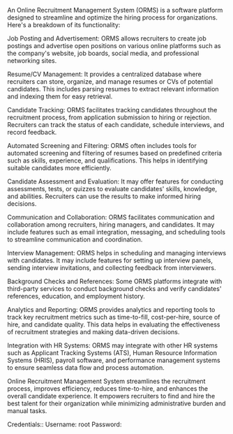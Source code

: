 An Online Recruitment Management System (ORMS) is a software platform designed to streamline and optimize the hiring process for organizations. Here's a breakdown of its functionality:

Job Posting and Advertisement: ORMS allows recruiters to create job postings and advertise open positions on various online platforms such as the company's website, job boards, social media, and professional networking sites.

Resume/CV Management: It provides a centralized database where recruiters can store, organize, and manage resumes or CVs of potential candidates. This includes parsing resumes to extract relevant information and indexing them for easy retrieval.

Candidate Tracking: ORMS facilitates tracking candidates throughout the recruitment process, from application submission to hiring or rejection. Recruiters can track the status of each candidate, schedule interviews, and record feedback.

Automated Screening and Filtering: ORMS often includes tools for automated screening and filtering of resumes based on predefined criteria such as skills, experience, and qualifications. This helps in identifying suitable candidates more efficiently.

Candidate Assessment and Evaluation: It may offer features for conducting assessments, tests, or quizzes to evaluate candidates' skills, knowledge, and abilities. Recruiters can use the results to make informed hiring decisions.

Communication and Collaboration: ORMS facilitates communication and collaboration among recruiters, hiring managers, and candidates. It may include features such as email integration, messaging, and scheduling tools to streamline communication and coordination.

Interview Management: ORMS helps in scheduling and managing interviews with candidates. It may include features for setting up interview panels, sending interview invitations, and collecting feedback from interviewers.

Background Checks and References: Some ORMS platforms integrate with third-party services to conduct background checks and verify candidates' references, education, and employment history.

Analytics and Reporting: ORMS provides analytics and reporting tools to track key recruitment metrics such as time-to-fill, cost-per-hire, source of hire, and candidate quality. This data helps in evaluating the effectiveness of recruitment strategies and making data-driven decisions.

Integration with HR Systems: ORMS may integrate with other HR systems such as Applicant Tracking Systems (ATS), Human Resource Information Systems (HRIS), payroll software, and performance management systems to ensure seamless data flow and process automation.

 Online Recruitment Management System streamlines the recruitment process, improves efficiency, reduces time-to-hire, and enhances the overall candidate experience. It empowers recruiters to find and hire the best talent for their organization while minimizing administrative burden and manual tasks.



Credentials:: Username: root
              Password:
